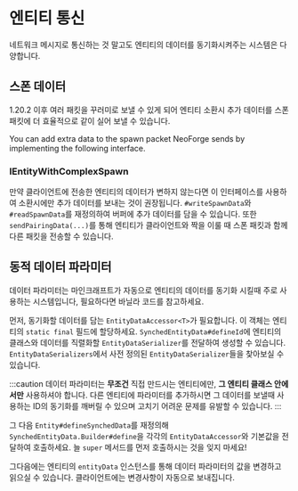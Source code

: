 # 엔티티 통신

네트워크 메시지로 통신하는 것 말고도 엔티티의 데이터를 동기화시켜주는 시스템은 다양합니다.

## 스폰 데이터

1.20.2 이후 여러 패킷을 꾸러미로 보낼 수 있게 되어 엔티티 소환시 추가 데이터를 스폰패킷에 더 효율적으로 같이 실어 보낼 수 있습니다.

You can add extra data to the spawn packet NeoForge sends by implementing the following interface.

### IEntityWithComplexSpawn

만약 클라이언트에 전송한 엔티티의 데이터가 변하지 않는다면 이 인터페이스를 사용하여 소환시에만 추가 데이터를 보내는 것이 권장됩니다. `#writeSpawnData`와 `#readSpawnData`를 재정의하여 버퍼에 추가 데이터를 담을 수 있습니다. 또한 `sendPairingData(...)`를 통해 엔티티가 클라이언트와 짝을 이룰 때 스폰 패킷과 함께 다른 패킷을 전송할 수 있습니다.

## 동적 데이터 파라미터

데이터 파라미터는 마인크래프트가 자동으로 엔티티의 데이터를 동기화 시킬때 주로 사용하는 시스템입니다, 필요하다면 바닐라 코드를 참고하세요.

먼저, 동기화할 데이터를 담는 `EntityDataAccessor<T>`가 필요합니다. 이 객체는 엔티티의 `static final` 필드에 할당하세요. `SynchedEntityData#defineId`에 엔티티의 클래스와 데이터를 직렬화할 `EntityDataSerializer`를 전달하여 생성할 수 있습니다. `EntityDataSerializers`에서 사전 정의된 `EntityDataSerializer`들을 찾아보실 수 있습니다. 

:::caution
데이터 파라미터는 __무조건__ 직접 만드시는 엔티티에만, __그 엔티티 클래스 안에서만__ 사용하셔야 합니다. 다른 엔티티에 파라미터를 추가하시면 그 데이터를 보낼때 사용하는 ID의 동기화를 깨버릴 수 있으며 고치기 어려운 문제를 유발할 수 있습니다.
:::

그 다음 `Entity#defineSynchedData`를 재정의해 `SynchedEntityData.Builder#define`을 각각의 `EntityDataAccessor`와 기본값을 전달하여 호출하세요. 늘 `super` 메서드를 먼저 호출하시는 것을 잊지 마세요!

그다음에는 엔티티의 `entityData` 인스턴스를 통해 데이터 파라미터의 값을 변경하고 읽으실 수 있습니다. 클라이언트에는 변경사항이 자동으로 보내집니다.
